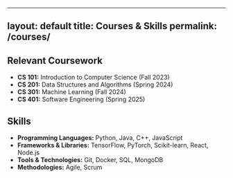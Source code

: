 
---
layout: default
title: Courses & Skills
permalink: /courses/
---

## Relevant Coursework

*   **CS 101:** Introduction to Computer Science (Fall 2023)
*   **CS 201:** Data Structures and Algorithms (Spring 2024)
*   **CS 301:** Machine Learning (Fall 2024)
*   **CS 401:** Software Engineering (Spring 2025)

## Skills

*   **Programming Languages:** Python, Java, C++, JavaScript
*   **Frameworks & Libraries:** TensorFlow, PyTorch, Scikit-learn, React, Node.js
*   **Tools & Technologies:** Git, Docker, SQL, MongoDB
*   **Methodologies:** Agile, Scrum

